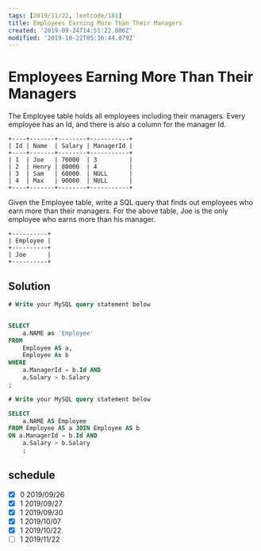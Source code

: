 ```yaml
---
tags: [2019/11/22, leetcode/181]
title: Employees Earning More Than Their Managers
created: '2019-09-24T14:51:22.006Z'
modified: '2019-10-22T05:16:44.079Z'
---
```


# Employees Earning More Than Their Managers

The Employee table holds all employees including their managers. Every employee has an Id, and there is also a column for the manager Id.

```
+----+-------+--------+-----------+
| Id | Name  | Salary | ManagerId |
+----+-------+--------+-----------+
| 1  | Joe   | 70000  | 3         |
| 2  | Henry | 80000  | 4         |
| 3  | Sam   | 60000  | NULL      |
| 4  | Max   | 90000  | NULL      |
+----+-------+--------+-----------+
```

Given the Employee table, write a SQL query that finds out employees who earn more than their managers. For the above table, Joe is the only employee who earns more than his manager.

```
+----------+
| Employee |
+----------+
| Joe      |
+----------+
```

## Solution

```sql
# Write your MySQL query statement below


SELECT
    a.NAME as 'Employee'
FROM
    Employee AS a,
    Employee As b
WHERE
    a.ManagerId = b.Id AND
    a.Salary > b.Salary
;

```

```sql
# Write your MySQL query statement below

SELECT
    a.NAME AS Employee
FROM Employee AS a JOIN Employee AS b
ON a.ManagerId = b.Id AND
    a.Salary > b.Salary
    ;
```

## schedule

* [x] 0 2019/09/26
* [x] 1 2019/09/27
* [x] 1 2019/09/30
* [x] 1 2019/10/07
* [x] 1 2019/10/22
* [ ] 1 2019/11/22
